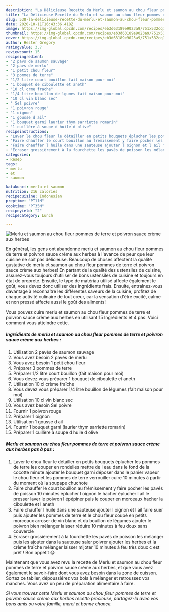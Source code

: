 ```yaml
---
description: "La Délicieuse Recette du Merlu et saumon au chou fleur pommes de terre et poivron sauce crème aux herbes"
title: "La Délicieuse Recette du Merlu et saumon au chou fleur pommes de terre et poivron sauce crème aux herbes"
slug: 538-la-delicieuse-recette-du-merlu-et-saumon-au-chou-fleur-pommes-de-terre-et-poivron-sauce-creme-aux-herbes
date: 2020-10-11T16:43:36.418Z
image: https://img-global.cpcdn.com/recipes/eb3d63189e9023a9/751x532cq70/merlu-et-saumon-au-chou-fleur-pommes-de-terre-et-poivron-sauce-creme-aux-herbes-photo-principale-de-la-recette.jpg
thumbnail: https://img-global.cpcdn.com/recipes/eb3d63189e9023a9/751x532cq70/merlu-et-saumon-au-chou-fleur-pommes-de-terre-et-poivron-sauce-creme-aux-herbes-photo-principale-de-la-recette.jpg
cover: https://img-global.cpcdn.com/recipes/eb3d63189e9023a9/751x532cq70/merlu-et-saumon-au-chou-fleur-pommes-de-terre-et-poivron-sauce-creme-aux-herbes-photo-principale-de-la-recette.jpg
author: Hester Gregory
ratingvalue: 3.7
reviewcount: 15
recipeingredient:
- "2 pavs de saumon sauvage"
- "2 pavs de merlu"
- "1 petit chou fleur"
- "3 pommes de terre"
- "1/2 litre court bouillon fait maison pour moi"
- "1 bouquet de ciboulette et aneth"
- "10 cl crme frache"
- "1/4 litre bouillon de lgumes fait maison pour moi"
- "10 cl vin blanc sec"
- " Sel poivre"
- "1 poivron rouge"
- "1 oignon"
- "1 gousse d ail"
- "1 bouquet garni laurier thym sarriette romarin"
- "1 cuillère à soupe d huile d olive"
recipeinstructions:
- "Laver le chou fleur le détailler en petits bouquets éplucher les pommes de terre les couper en rondelles mettre de l eau dans le fond de la cocotte minute ajouter le bouquet garni déposer dans le panier vapeur le chou fleur et les pommes de terre verrouiller cuire 10 minutes à partir du moment où la soupape chuchote"
- "Faire chauffer le court bouillon au frémissement y faire pocher les pavés de poisson 10 minutes éplucher l oignon le hacher éplucher l ail le presser laver le poivron l épépiner puis le couper en morceaux hacher la ciboulette et l aneth"
- "Faire chauffer l huile dans une sauteuse ajouter l oignon et l ail faire suer puis ajouter les pommes de terre et le chou fleur coupé en petits morceaux arroser de vin blanc et du bouillon de légumes ajouter le poivron bien mélanger laisser réduire 10 minutes à feu doux sans couvercle"
- "Écraser grossièrement à la fourchette les pavés de poisson les mélanger puis les ajouter dans la sauteuse saler poivrer ajouter les herbes et la crème fraîche mélanger laisser mijoter 10 minutes à feu très doux c est prêt ! Bon appétit 😋"
categories:
- Resep
tags:
- merlu
- et
- saumon

katakunci: merlu et saumon 
nutrition: 216 calories
recipecuisine: Indonesian
preptime: "PT11M"
cooktime: "PT35M"
recipeyield: "2"
recipecategory: Lunch

---
```



![Merlu et saumon au chou fleur pommes de terre et poivron sauce crème aux herbes](https://img-global.cpcdn.com/recipes/eb3d63189e9023a9/751x532cq70/merlu-et-saumon-au-chou-fleur-pommes-de-terre-et-poivron-sauce-creme-aux-herbes-photo-principale-de-la-recette.jpg)

En général, les gens ont abandonné merlu et saumon au chou fleur pommes de terre et poivron sauce crème aux herbes à l'avance de peur que leur cuisine ne soit pas délicieuse. Beaucoup de choses affectent la qualité gustative de merlu et saumon au chou fleur pommes de terre et poivron sauce crème aux herbes! En partant de la qualité des ustensiles de cuisine, assurez-vous toujours d'utiliser de bons ustensiles de cuisine et toujours en état de propreté. Ensuite, le type de matériau utilisé affecte également le goût, vous devez donc utiliser des ingrédients frais. Ensuite, entraînez-vous davantage à reconnaître les différentes saveurs de la cuisine, profitez de chaque activité culinaire de tout cœur, car la sensation d'être excité, calme et non pressé affecte aussi le goût des aliments!

<!--inarticleads1-->

Vous pouvez cuire merlu et saumon au chou fleur pommes de terre et poivron sauce crème aux herbes en utilisant 15 Ingrédients et 4 pas. Voici comment vous atteindre cette.

##### Ingrédients de merlu et saumon au chou fleur pommes de terre et poivron sauce crème aux herbes :

1. Utilisation 2 pavés de saumon sauvage
1. Vous avez besoin 2 pavés de merlu
1. Vous avez besoin 1 petit chou fleur
1. Préparer 3 pommes de terre
1. Préparer 1/2 litre court bouillon (fait maison pour moi)
1. Vous devez vous préparer 1 bouquet de ciboulette et aneth
1. Utilisation 10 cl crème fraîche
1. Vous devez vous préparer 1/4 litre bouillon de légumes (fait maison pour moi)
1. Utilisation 10 cl vin blanc sec
1. Vous avez besoin  Sel poivre
1. Fournir 1 poivron rouge
1. Préparer 1 oignon
1. Utilisation 1 gousse d ail
1. Fournir 1 bouquet garni (laurier thym sarriette romarin)
1. Préparer 1 cuillère à soupe d huile d olive




<!--inarticleads2-->

##### Merlu et saumon au chou fleur pommes de terre et poivron sauce crème aux herbes pas à pas :

1. Laver le chou fleur le détailler en petits bouquets éplucher les pommes de terre les couper en rondelles mettre de l eau dans le fond de la cocotte minute ajouter le bouquet garni déposer dans le panier vapeur le chou fleur et les pommes de terre verrouiller cuire 10 minutes à partir du moment où la soupape chuchote
1. Faire chauffer le court bouillon au frémissement y faire pocher les pavés de poisson 10 minutes éplucher l oignon le hacher éplucher l ail le presser laver le poivron l épépiner puis le couper en morceaux hacher la ciboulette et l aneth
1. Faire chauffer l huile dans une sauteuse ajouter l oignon et l ail faire suer puis ajouter les pommes de terre et le chou fleur coupé en petits morceaux arroser de vin blanc et du bouillon de légumes ajouter le poivron bien mélanger laisser réduire 10 minutes à feu doux sans couvercle
1. Écraser grossièrement à la fourchette les pavés de poisson les mélanger puis les ajouter dans la sauteuse saler poivrer ajouter les herbes et la crème fraîche mélanger laisser mijoter 10 minutes à feu très doux c est prêt ! Bon appétit 😋




<!--inarticleads1-->

<p>
Maintenant que vous avez revu la recette de Merlu et saumon au chou fleur pommes de terre et poivron sauce crème aux herbes, et que vous avez également le savoir-faire dont vous avez besoin dans la zone de cuisson. Sortez ce tablier, dépoussiérez vos bols à mélanger et retroussez vos manches. Vous avez un peu de préparation alimentaire à faire.
</p>

<p>
<i>Si vous trouvez cette Merlu et saumon au chou fleur pommes de terre et poivron sauce crème aux herbes recette précieuse, partagez-la avec vos bons amis ou votre famille, merci et bonne chance.</i>
</p>
